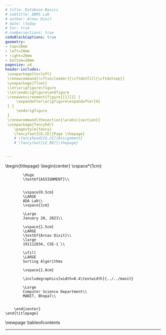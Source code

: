 ```yaml
---
# title: Database Basics
# subtitle: DBMS Lab
# author: Arnav Dixit
# date: \today
# toc: true
# numbersections: true
codeBlockCaptions: true
geometry:
- top=20mm
- left=20mm
- right=20mm
- bottom=20mm
pagesize: a4
header-includes: 
 \usepackage{tocloft}
 \renewcommand{\cftsecleader}{\cftdotfill{\cftdotsep}}
 \usepackage{float}
 \let\origfigure\figure
 \let\endorigfigure\endfigure
 \renewenvironment{figure}[1][2] {
     \expandafter\origfigure\expandafter[H]
 } {
     \endorigfigure
 }
 \renewcommand\thesection{\arabic{section}}
 \usepackage{fancyhdr}
    \pagestyle{fancy}
    \fancyfoot[CO,CE]{Page \thepage}
    # \fancyhead[CO,CE]{Assignment}
    # \fancyfoot[LE,RO]{\thepage}

 
---
```


\begin{titlepage}
		\begin{center}
			\vspace*{1cm}
			
			\Huge
			\textbf{ASSIGNMENT}\\
			
			
			\vspace{0.5cm}
			\LARGE
			ADA Lab\\
			\vspace{1cm}
			
			\Large
			January 20, 2021\\
            
			\vspace{1.5cm}
			\LARGE
			\textbf{Arnav Dixit}\\
			\large
			191112034, CSE-1 \\ 
			
			\vfill
			\LARGE
			Sorting Algorithms
			
			\vspace{1.8cm}
			
			\includegraphics[width=0.4\textwidth]{../../manit}
			
			\Large
			Computer Science Department\\
			MANIT, Bhopal\\
			
			
		\end{center}
	\end{titlepage}

\newpage
\tableofcontents

---
